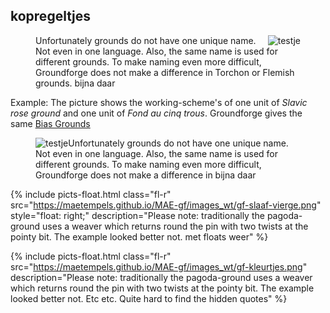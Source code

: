 <h2>kopregeltjes</h2>
  
<figure>
	<img src="https://maetempels.github.io/MAE-gf/images_wt/gf-slaaf-vierge.png" alt="testje" style="float: right; ">
	<p class="fl-r">Unfortunately grounds do not have one unique name. Not even in one language. Also, the same name is used for different grounds. To make naming even more difficult, Groundforge does not make a difference in Torchon or Flemish grounds. bijna daar</p>
</figure>

Example: The picture shows the <span class="elem">working-scheme's</span> of one unit of _Slavic rose ground_ and one unit of _Fond au cinq trous_. Groundforge gives the same <a href="https://maetempels.github.io/MAE-gf/docs/bias">Bias Grounds</a>

<p class="break"></p>

<figure>
	<img src="https://maetempels.github.io/MAE-gf/images_wt/gf-slaaf-vierge.png" alt="testje" style="float: left; ">
	<p class="fl-r">Unfortunately grounds do not have one unique name. Not even in one language. Also, the same name is used for different grounds. To make naming even more difficult, Groundforge does not make a difference in  bijna daar</p>
</figure>
<p class="break"></p>


{% include picts-float.html
  class="fl-r"
  src="https://maetempels.github.io/MAE-gf/images_wt/gf-slaaf-vierge.png"
  style="float: right;"
  description="Please note: traditionally the pagoda-ground uses a weaver which returns round the pin with two twists at the pointy bit. The example looked better not. met floats weer"
%}

{% include picts-float.html
  class="fl-r"
  src="https://maetempels.github.io/MAE-gf/images_wt/gf-kleurtjes.png"
  description="Please note: traditionally the pagoda-ground uses a weaver which returns round the pin with two twists at the pointy bit. The example looked better not. Etc etc. Quite hard to find the hidden quotes"
%}



